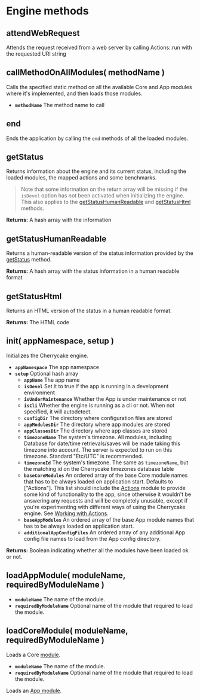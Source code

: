 # Engine methods

## attendWebRequest

Attends the request received from a web server by calling Actions::run with the requested URI string

## callMethodOnAllModules\( methodName \) <a id="callmethodonallmodules"></a>

Calls the specified static method on all the available Core and App modules where it's implemented, and then loads those modules.

* **`methodName`** The method name to call

## end

Ends the application by calling the `end` methods of all the loaded modules.

## getStatus

Returns information about the engine and its current status, including the loaded modules, the mapped actions and some benchmarks.

> Note that some information on the return array will be missing if the `isDevel` option has not been activated when initializing the engine. This also applies to the [getStatusHumanReadable](./#getstatushumanreadable) and [getStatusHtml](./#getstatushtml) methods.

**Returns:** A hash array with the information

## getStatusHumanReadable

Returns a human-readable version of the status information provided by the [getStatus](./#getstatus) method.

**Returns:** A hash array with the status information in a human readable format

## getStatusHtml

Returns an HTML version of the status in a human readable format.

**Returns:** The HTML code

## init\( appNamespace, setup \) <a id="init"></a>

Initializes the Cherrycake engine.

* **`appNamespace`** The app namespace
* **`setup`** Optional hash array
  * **`appName`** The app name
  * **`isDevel`** Set it to true if the app is running in a development environment
  * **`isUnderMaintenance`** Whether the App is under maintenance or not
  * **`isCli`** Whether the engine is running as a cli or not. When not specified, it will autodetect.
  * **`configDir`** The directory where configuration files are stored
  * **`appModulesDir`** The directory where app modules are stored
  * **`appClassesDir`** The directory where app classes are stored
  * **`timezoneName`** The system's timezone. All modules, including Database for date/time retrievals/saves will be made taking this timezone into account. The server is expected to run on this timezone. Standard "Etc/UTC" is recommended.
  * **`timezoneId`** The system's timezone. The same as `timezoneName`, but the matching id on the Cherrycake timezones database table
  * **`baseCoreModules`** An ordered array of the base Core module names that has to be always loaded on application start. Defaults to \["Actions"\]. This list should include the [Actions](../../core-modules/actions-1/actions.md) module to provide some kind of functionality to the app, since otherwise it wouldn't be answering any requests and will be completely unusable, except if you're experimenting with different ways of using the Cherrycake engine. See [Working with Actions](../../../guide/actions-guide/).
  * **`baseAppModules`** An ordered array of the base App module names that has to be always loaded on application start.
  * **`additionalAppConfigFiles`** An ordered array of any additional App config file names to load from the App config directory.

**Returns:** Boolean indicating whether all the modules have been loaded ok or not.

## loadAppModule\( moduleName, requiredByModuleName \) <a id="loadappmodule"></a>

* **`moduleName`** The name of the module.
* **`requiredByModuleName`** Optional name of the module that required to load the module.

## loadCoreModule\( moduleName, requiredByModuleName \) <a id="loadcoremodule"></a>

Loads a Core [module](../../../guide/modules-guide.md).

* **`moduleName`** The name of the module.
* **`requiredByModuleName`** Optional name of the module that required to load the module.

Loads an [App module](../../../architecture/modules.md).

